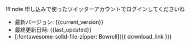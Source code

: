 !!! note
    申し込みで使ったツイッターアカウントでログインしてくださいね


- 最新バージョン: {{current_version}}
- 最終更新日時: {{last_updated}}
- [:fontawesome-solid-file-zipper: Bowroll]({{ download_link }})

